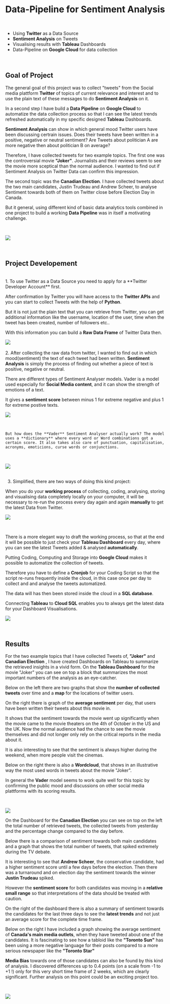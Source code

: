 # Data-Pipeline for Sentiment Analysis 
<br>


* Using **Twitter** as a Data Source
* **Sentiment Analysis** on Tweets 
* Visualising  results with **Tableau** Dashboards
* Data-Pipeline  on **Google Cloud** for data collection

<br>

## Goal of Project
The general goal of this project was to collect "tweets" from the Social media plattform **Twitter** of topics of current relevance and interest and to use the plain text of these messages to do **Sentiment Analysis** on it.  

In a second step I have build a **Data Pipeline** on **Google Cloud** to automatize the data collection process so that I can see the latest trends refreshed automatically in my specific designed **Tableau** Dashboards. 

**Sentiment Analysis** can show in which general mood Twitter users have been discussing certrain issues. Does their tweets have been written in a positive, negative or neutral sentiment? Are Tweets about politician A are more negative then about politician B on average?

Therefore, I have collected tweets for two example topics. The first one was the controversial movie **"Joker"**.  Journalists and their reviews seem to see the movie more sceptical than the normal audience. I wanted to find out if Sentiment Analysis on Twitter Data can confirm this impression.

The second topic was the **Canadian Election**. I have collected tweets about the two main candidates, Justin Trudeau and Andrew Scheer, to analyse Sentiment towards both of them on Twitter close before Election Day in Canada.

But it general, using different kind of basic data analytics tools combined in one project to build a working **Data Pipeline** was in itself a motivating challenge.

<br>

![](https://imagizer.imageshack.com/img923/6929/99IFyS.jpg)

<br>

## Project Developement
<br>
1. To use Twitter as a Data Source you need to apply for a **Twitter Developer Account** first.  

After confirmation by Twitter you will have access to the **Twitter APIs** and you can start to collect Tweets with the help of **Python**.
	
But it is not just the plain text that you can retrieve from Twitter, you can get additional information like the username, location of the user, time when the tweet has been created, number of followers etc.. 
	
With this information you can build a **Raw Data Frame** of Twitter Data then.
<br>


![](https://imagizer.imageshack.com/img921/2094/uQM514.jpg)
<br>
<br>
2. After collecting the raw data from twitter, I wanted to find out in which mood(sentiment) the text of each tweet had been written. 
**Sentiment Analysis** is simply the process of finding out whether a piece of text is positive, negative or neutral.

There are different types of Sentiment Analyser models.
Vader is a model used especially for **Social Media content**, and it can show the strength of emotions of a text.

It gives a **sentiment score** between minus 1 for extreme negative and plus 1 for extreme postive texts.
<br>


![](https://imagizer.imageshack.com/img922/2299/jhOU5V.jpg)<br>

<br>

	But how does the **Vader** Sentiment Analyser actually work? The model  uses a **dictionary** where every word or Word combinations got a certain score. It also takes also care of punctuation, capitalisation, acronyms, emoticions, curse words or conjunctions.
	
<br>

![](https://imagizer.imageshack.com/img923/4034/rcfLDW.jpg)<br>
<br>

3. Simplified, there are two ways of doing this kind project:

When you do your **working process** of collecting, coding, analysing, 	storing and visualising data completely locally on your computer, it will be necessary to re-run the process every day again and again **manually** to get the latest Data from Twitter.
<br>

![](https://imagizer.imageshack.com/img924/9764/w3NB9p.jpg)<br>

<br>

There is a more elegant way to draft the working process, so that at the end it will be possible to just check your **Tableau Dashboard** every day, where you can see the latest Tweets added & analysed **automatically**.

Putting Coding, Computing and Storage into **Google Cloud** makes it possible to automatize the collection of tweets. 
	
Therefore you have to define a **Cronjob** for your Coding Script so that the script re-runs frequently inside the cloud, in this case once per day to collect and and analyse the tweets automatized.
	
The data will has then been stored inside the cloud in a **SQL database**. 
	
Connecting **Tableau** to **Cloud SQL** enables you to always get the latest data for your Dashboard Visualisations.
<br>


![](https://imagizer.imageshack.com/img922/5461/yybmiN.jpg)<br>

<br>

## Results

For the two example topics that I have collected Tweets of, **"Joker"** and **Canadian Election** , I have created Dashboards on Tableau to summarize the retrieved insights in a vivid form.
On the **Tableau Dashboard** for the movie "Joker" you can see on top a block that summarizes the most important numbers of the analysis as an eye-catcher.

Below on the left there are two graphs that show the **number of collected tweets** over time and a **map** for the locations of twitter users. 
	
On the right there is graph of the **average sentiment** per day, that users have been written their tweets about this movie in. 
	
It shows that the sentiment towards the movie went up significantly when the movie came to the movie theaters on the 4th of October in the US and the UK. Now the normal audience had the chance to see the movie themselves and did not longer only rely on the critical reports in the media about it.

It is also interesting to see that the sentiment is always higher during 	the weekend, when more people visit the cinemas.

Below on the right there is also a **Wordcloud**, that shows in an illustrative way the most used words in tweets about the movie "Joker".

In general the **Vader** model seems to work quite well for this topic by confirming the public mood and discussions on other social media plattforms with its scoring results.
 
 <br>
 
![](https://imagizer.imageshack.com/img921/9093/MIUut9.jpg)

On the Dashboard for the **Canadian Election** you can see on top on the left the total number of retrieved tweets, the collected tweets from yesterday and the percentage change compared to the day before.

Below there is a comparison of sentiment towards both main candidates and a graph that shows the total number of tweets, that spiked extremely during the TV debate.
	
It is interesting to see that **Andrew Scheer**, the conservative candidate, had a higher sentiment score until a few days before the election. Then there was a turnaround and on election day the sentiment towards the winner **Justin Trudeau** spiked.
	
However the **sentiment score** for both candidates was moving in a **relative small range** so that interpretations of the data should be treated with caution.

On the right of the dashboard there is also a summary of sentiment towards the candidates for the last three days to see the **latest trends** and not just an average score for the complete time frame.

Below on the right I have included a graph showing the average sentiment of **Canada's main media outlets**, when they have tweeted about one of the candidates. It is fascinating to see how a tabloid like the **"Toronto Sun"** has been using a more negative language for their posts compared to a more serious newspaper like the **"Toronto Star"**

**Media Bias** towards one of those candidates can also be found by this kind of analysis. I discovered differences up to 0.4 points (on a scale from -1 to +1 !) only for this very short time frame of 2 weeks, which are clearly significant. Further analysis on this point could be an exciting project too.

<br>

![](https://imagizer.imageshack.com/img924/6060/n6tTU9.jpg)










